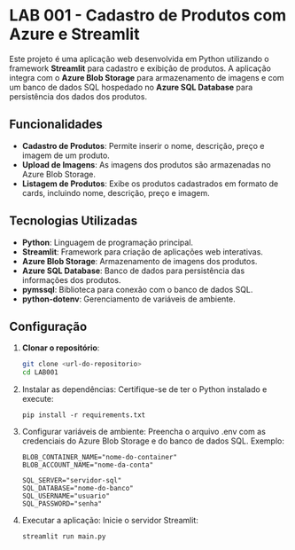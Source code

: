 # LAB 001 - Cadastro de Produtos com Azure e Streamlit

Este projeto é uma aplicação web desenvolvida em Python utilizando o framework **Streamlit** para cadastro e exibição de produtos. A aplicação integra com o **Azure Blob Storage** para armazenamento de imagens e com um banco de dados SQL hospedado no **Azure SQL Database** para persistência dos dados dos produtos.

## Funcionalidades

- **Cadastro de Produtos**: Permite inserir o nome, descrição, preço e imagem de um produto.
- **Upload de Imagens**: As imagens dos produtos são armazenadas no Azure Blob Storage.
- **Listagem de Produtos**: Exibe os produtos cadastrados em formato de cards, incluindo nome, descrição, preço e imagem.

## Tecnologias Utilizadas

- **Python**: Linguagem de programação principal.
- **Streamlit**: Framework para criação de aplicações web interativas.
- **Azure Blob Storage**: Armazenamento de imagens dos produtos.
- **Azure SQL Database**: Banco de dados para persistência das informações dos produtos.
- **pymssql**: Biblioteca para conexão com o banco de dados SQL.
- **python-dotenv**: Gerenciamento de variáveis de ambiente.

## Configuração

1. **Clonar o repositório**:

   ```bash
   git clone <url-do-repositorio>
   cd LAB001

   ```

2. Instalar as dependências: Certifique-se de ter o Python instalado e execute:

   `pip install -r requirements.txt`

3. Configurar variáveis de ambiente: Preencha o arquivo .env com as credenciais do Azure Blob Storage e do banco de dados SQL. Exemplo:

   ```BLOB_CONNECTION_STRING="sua-string-de-conexao"
   BLOB_CONTAINER_NAME="nome-do-container"
   BLOB_ACCOUNT_NAME="nome-da-conta"

   SQL_SERVER="servidor-sql"
   SQL_DATABASE="nome-do-banco"
   SQL_USERNAME="usuario"
   SQL_PASSWORD="senha"
   ```

4. Executar a aplicação: Inicie o servidor Streamlit:

   `streamlit run main.py`
